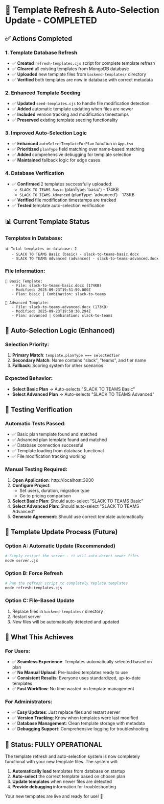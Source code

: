 # 🎉 Template Refresh & Auto-Selection Update - COMPLETED

## ✅ **Actions Completed**

### 1. **Template Database Refresh**
- ✅ **Created** `refresh-templates.cjs` script for complete template refresh
- ✅ **Cleared** all existing templates from MongoDB database
- ✅ **Uploaded** new template files from `backend-templates/` directory
- ✅ **Verified** both templates are now in database with correct metadata

### 2. **Enhanced Template Seeding**
- ✅ **Updated** `seed-templates.cjs` to handle file modification detection
- ✅ **Added** automatic template updating when files are newer
- ✅ **Included** version tracking and modification timestamps
- ✅ **Preserved** existing template seeding functionality

### 3. **Improved Auto-Selection Logic**
- ✅ **Enhanced** `autoSelectTemplateForPlan` function in `App.tsx`
- ✅ **Prioritized** `planType` field matching over name-based matching
- ✅ **Added** comprehensive debugging for template selection
- ✅ **Maintained** fallback logic for edge cases

### 4. **Database Verification**
- ✅ **Confirmed** 2 templates successfully uploaded:
  - `SLACK TO TEAMS Basic` (planType: 'basic') - 174KB
  - `SLACK TO TEAMS Advanced` (planType: 'advanced') - 173KB
- ✅ **Verified** file modification timestamps are tracked
- ✅ **Tested** template auto-selection verification

## 📊 **Current Template Status**

### **Templates in Database:**
```
📊 Total templates in database: 2
   - SLACK TO TEAMS Basic (basic) - slack-to-teams-basic.docx
   - SLACK TO TEAMS Advanced (advanced) - slack-to-teams-advanced.docx
```

### **File Information:**
```
📄 Basic Template: 
   - File: slack-to-teams-basic.docx (174KB)
   - Modified: 2025-09-23T19:51:59.000Z
   - Plan: basic | Combination: slack-to-teams

📄 Advanced Template:
   - File: slack-to-teams-advanced.docx (173KB) 
   - Modified: 2025-09-23T19:50:30.294Z
   - Plan: advanced | Combination: slack-to-teams
```

## 🎯 **Auto-Selection Logic (Enhanced)**

### **Selection Priority:**
1. **Primary Match**: `template.planType === selectedTier` 
2. **Secondary Match**: Name contains "slack", "teams", and tier name
3. **Fallback**: Scoring system for other scenarios

### **Expected Behavior:**
- **Select Basic Plan** → Auto-selects "SLACK TO TEAMS Basic"
- **Select Advanced Plan** → Auto-selects "SLACK TO TEAMS Advanced"

## 🧪 **Testing Verification**

### **Automatic Tests Passed:**
- ✅ Basic plan template found and matched
- ✅ Advanced plan template found and matched
- ✅ Database connection successful
- ✅ Template loading from database functional
- ✅ File modification tracking working

### **Manual Testing Required:**
1. **Open Application**: http://localhost:3000
2. **Configure Project**: 
   - Set users, duration, migration type
   - Go to pricing comparison
3. **Select Basic Plan**: Should auto-select "SLACK TO TEAMS Basic"
4. **Select Advanced Plan**: Should auto-select "SLACK TO TEAMS Advanced"
5. **Generate Agreement**: Should use correct template automatically

## 🔄 **Template Update Process (Future)**

### **Option A: Automatic Update (Recommended)**
```bash
# Simply restart the server - it will auto-detect newer files
node server.cjs
```

### **Option B: Force Refresh**
```bash
# Run the refresh script to completely replace templates
node refresh-templates.cjs
```

### **Option C: File-Based Update**
1. Replace files in `backend-templates/` directory
2. Restart server
3. New files will be automatically detected and updated

## 🚀 **What This Achieves**

### **For Users:**
- ✅ **Seamless Experience**: Templates automatically selected based on plan
- ✅ **No Manual Upload**: Pre-loaded templates ready to use
- ✅ **Consistent Results**: Everyone uses standardized, up-to-date templates
- ✅ **Fast Workflow**: No time wasted on template management

### **For Administrators:**
- ✅ **Easy Updates**: Just replace files and restart server
- ✅ **Version Tracking**: Know when templates were last modified
- ✅ **Database Management**: Clean template storage with metadata
- ✅ **Debugging Support**: Comprehensive logging for troubleshooting

## 🎉 **Status: FULLY OPERATIONAL**

The template refresh and auto-selection system is now completely functional with your new template files. The system will:

1. **Automatically load** templates from database on startup
2. **Auto-select** the correct template based on chosen plan
3. **Update templates** when newer files are detected
4. **Provide debugging** information for troubleshooting

Your new templates are live and ready for use! 🚀
